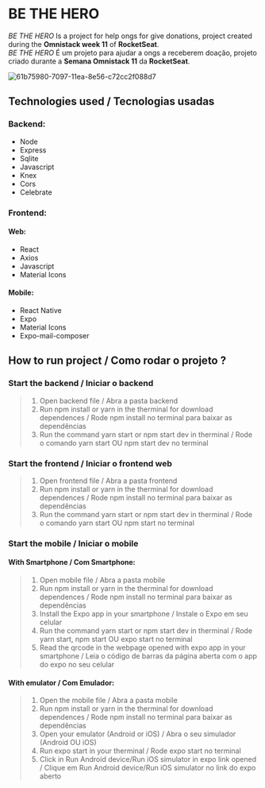 # BE THE HERO
*BE THE HERO* Is a project for help ongs for give donations, project created during the **Omnistack week 11** of **RocketSeat**.<br>
*BE THE HERO* É um projeto para ajudar a ongs a receberem doação, projeto criado durante a **Semana Omnistack 11** da **RocketSeat**.

![61b75980-7097-11ea-8e56-c72cc2f088d7](https://user-images.githubusercontent.com/56945282/84451118-fcace200-ac49-11ea-84a5-7f26713a18fe.jpeg)

## Technologies used / Tecnologias usadas <br>
### Backend: <br>
* Node <br>
* Express <br>
* Sqlite <br>
* Javascript <br>
* Knex <br>
* Cors <br>
* Celebrate <br>

### Frontend: 
#### Web: 
* React <br>
* Axios <br>
* Javascript <br>
* Material Icons <br>

#### Mobile: 
* React Native <br>
* Expo <br>
* Material Icons <br>
* Expo-mail-composer <br>

## How to run project / Como rodar o projeto ? 

 ### Start the backend / Iniciar o backend
> 1. Open backend file / Abra a pasta backend
> 2. Run npm install or yarn in the therminal for download dependences / Rode npm install no terminal para baixar as dependências
> 3. Run the command yarn start or npm start dev in therminal / Rode o comando yarn start OU npm start dev no terminal

### Start the frontend / Iniciar o frontend web 
> 1. Open frontend file / Abra a pasta frontend
> 2. Run npm install or yarn in the therminal for download dependences / Rode npm install no terminal para baixar as dependências
> 3. Run the command yarn start or npm start dev in therminal / Rode o comando yarn start OU npm start no terminal

 ### Start the mobile / Iniciar o mobile
 #### With Smartphone / Com Smartphone: 
> 1. Open mobile file / Abra a pasta mobile
> 2. Run npm install or yarn in the therminal for download dependences / Rode npm install no terminal para baixar as dependências
> 3. Install the Expo app in your smartphone / Instale o Expo em seu celular 
> 4. Run the command yarn start or npm start dev in therminal / Rode yarn start, npm start OU expo start no terminal
> 5. Read the qrcode in the webpage opened with expo app in your smartphone / Leia o código de barras da página aberta com o app do expo no seu celular
>
 #### With emulator / Com Emulador: 
> 1. Open the mobile file / Abra a pasta mobile
> 2. Run npm install or yarn in the therminal for download dependences / Rode npm install no terminal para baixar as dependências
> 3. Open your emulator (Android or iOS) / Abra o seu simulador (Android OU iOS)
> 4. Run expo start in your therminal / Rode expo start no terminal
> 5. Click in Run Android device/Run iOS simulator in expo link opened / Clique em Run Android device/Run iOS simulator no link do expo aberto
